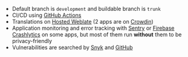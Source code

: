 - Default branch is ```development``` and buildable branch is ```trunk```
- CI/CD using [GitHub Actions](https://github.com/features/actions)
- Translations on [Hosted Weblate](https://hosted.weblate.org/) (2 apps are on [Crowdin](https://crowdin.com/))
- Application monitoring and error tracking with [Sentry](https://sentry.io/) or [Firebase Crashlytics](https://www.youtube.com/watch?v=k_mdNRZzd30) on some apps, but most of them run __without__ them to be privacy-friendly
- Vulnerabilities are searched by [Snyk](https://snyk.io/) and [GitHub](https://github.com/features/security)
